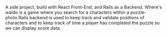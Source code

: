 A side project, build with React Front-End, and Rails as a Backend.
Where's waldo is a game where you search for a characters within a puzzle-photo.Rails backend is used to keep track and validate positions of characters and to keep track of time a player has completed the puzzle so we can display score data.
